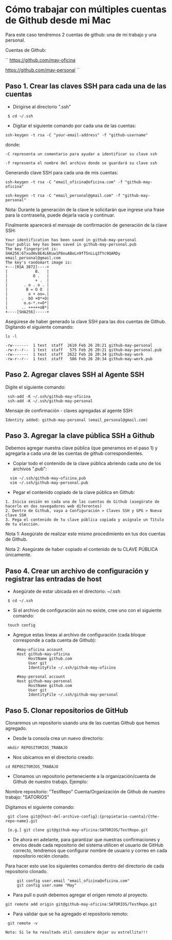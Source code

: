 # Cómo trabajar con múltiples cuentas de Github desde mi Mac

Para este caso tendremos 2 cuentas de github: una de mi trabajo y una personal. 

Cuentas de Github:

``
https://github.com/may-oficina

https://github.com/may-personal
``


## Paso 1. Crear las claves SSH para cada una de las cuentas

* Dirigirse al directorio ".ssh"

```
 $ cd ~/.ssh
```

* Digitar el siguiente comando por cada una de las cuentas:

```
ssh-keygen -t rsa -C "your-email-address" -f "github-username"
``` 
donde:

```
-C representa un comentario para ayudar a identificar su clave ssh

-f representa el nombre del archivo donde se guardará su clave ssh
```

Generando clave SSH para cada una de mis cuentas:

```
ssh-keygen -t rsa -C "email_oficina@oficina.com" -f "github-may-oficina"

ssh-keygen -t rsa -C "email_personal@gmail.com" -f "github-may-personal"
```

Nota: Durante la generación de la clave le solicitarán que ingrese una frase para la contraseña, puede dejarla vacía y continuar.

Finalmente aparecerá el mensaje de confirmación de generación de la clave SSH:

````
Your identification has been saved in github-may-personal
Your public key has been saved in github-may-personal.pub
The key fingerprint is:
SHA256:6TxudHv8E4L6Kuw1P8ouABoLn9fT5nLLq3TYc9QARDy email_personal@gmail.com
The key's randomart image is:
+---[RSA 3072]----+
|            B.   |
|           O .   |
|            + .  |
|       . o . o . |
|        B = O O  |
|         o + oo=.|
|      .  bO +O*+O|
|       o.o-*.+=O*|
|      .. +++++oB*|
+----[SHA256]-----+
````

Asegúrese de haber generado la clave SSH para las dos cuentas de Github. Digitando el siguiente comando:

```
ls -l

-rw-------  1 test  staff  2610 Feb 26 20:21 github-may-personal
-rw-r--r--  1 test  staff   575 Feb 26 20:21 github-may-personal.pub
-rw-------  1 test  staff  2622 Feb 26 20:34 github-may-work
-rw-r--r--  1 test  staff   586 Feb 26 20:34 github-may-work.pub
```



## Paso 2. Agregar claves SSH al Agente SSH

Digite el siguiente comando:

```
 ssh-add -K ~/.ssh/github-may-oficina
 ssh-add -K ~/.ssh/github-may-personal
```

Mensaje de confirmación - claves agregadas al agente SSH:

```
Identity added: github-may-personal (email_personal@gmail.com)
```



## Paso 3. Agregar la clave pública SSH a Github

Debemos agregar nuestra clave pública (que generamos en el paso 1) y agregarla a cada una de las cuentas de github correspondientes.

* Copiar todo el contenido de la clave pública abriendo cada uno de los archivos ".pub": 

```
  vim ~/.ssh/github-may-oficina.pub
  vim ~/.ssh/github-may-personal.pub
```

* Pegar el contenido copiado de la clave pública en Github:

```
1. Inicia sesión en cada una de las cuentas de Github (asegúrate de hacerlo en dos navegadores web diferentes)
2. Dentro de Github, vaya a Configuración > Claves SSH y GPG > Nueva clave SSH
3. Pega el contenido de tu clave pública copiada y asígnale un Título de tu elección.

```

Nota 1: Asegúrate de realizar este mismo procedimiento en tus dos cuentas de Github.

Nota 2: Asegúrate de haber copiado el contenido de tu CLAVE PÚBLICA únicamente.


## Paso 4. Crear un archivo de configuración y registrar las entradas de host

* Asegúrate de estar ubicada en el directorio: ~/.ssh

```
 $ cd ~/.ssh
```

* Si el archivo de configuración aún no existe, cree uno con el siguiente comando:

```
 touch config
```

* Agregue estas líneas al archivo de configuración (cada bloque corresponde a cada cuenta de Github):

```
     #may-oficina account
     Host github-may-oficina
          HostName github.com
          User git
          IdentityFile ~/.ssh/github-may-oficina

     #may-personal account
     Host github-may-personal
          HostName github.com
          User git
          IdentityFile ~/.ssh/github-may-personal
```



## Paso 5. Clonar repositorios de GitHub

Clonaremos un repositorio usando una de las cuentas Github que hemos agregado.

* Desde la consola crea un nuevo directorio:

```
 mkdir REPOSITORIOS_TRABAJO
```

* Nos ubicamos en el directorio creado:

```
cd REPOSITORIOS_TRABAJO
```

* Clonamos un repositorio perteneciente a la organización/cuenta de Github de nuestro trabajo. Ejemplo:

Nombre repositorio: "TestRepo"
Cuenta/Organización de Github de nuestro trabajo: "SATORIOS"

Digitamos el siguiente comando:

```
 git clone git@{host-del-archivo-config}:{propietario-cuenta}/{the-repo-name}.git

 [e.g.] git clone git@github-may-oficina:SATORIOS/TestRepo.git
```

* De ahora en adelante, para garantizar que nuestras confirmaciones y envíos desde cada repositorio del sistema utilicen el usuario de GitHub correcto, tendremos que configurar nombre de usuario y correo en cada repositorio recién clonado.

Para hacer esto use los siguientes comandos dentro del directorio de cada repositorio clonado.

```
     git config user.email "email_oficina@oficina.com"
     git config user.name "May"
```

* Para pull o push debemos agregar el origen remoto al proyecto.

```
git remote add origin git@github-may-oficina:SATORIOS/TestRepo.git
```

* Para validar que se ha agregado el repositorio remoto:

```
 git remote -v
```


````
Nota: Si le ha resultado útil considere dejar su estrellita!!!
````


